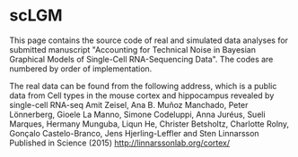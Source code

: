 # scLGM

This page contains the source code of real and simulated data analyses for submitted manuscript "Accounting for Technical Noise in Bayesian Graphical Models of Single-Cell RNA-Sequencing Data". The codes are numbered by order of implementation.

The real data can be found from the following address, which is a public data from
Cell types in the mouse cortex and hippocampus revealed by single-cell RNA-seq
Amit Zeisel, Ana B. Muñoz Manchado, Peter Lönnerberg, Gioele La Manno, Simone Codeluppi, Anna Juréus, Sueli Marques, Hermany Munguba, Liqun He, Christer Betsholtz, Charlotte Rolny, Gonçalo Castelo-Branco, Jens Hjerling-Leffler and Sten Linnarsson
Published in Science (2015)
http://linnarssonlab.org/cortex/

